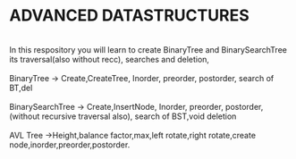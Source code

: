 # ADVANCED DATASTRUCTURES
<br>In this respository you will learn to create BinaryTree and BinarySearchTree its traversal(also without recc), searches and deletion,
<br>
<br> BinaryTree -> Create,CreateTree, Inorder, preorder, postorder, search of BT,del
<br>
<br>BinarySearchTree -> Create,InsertNode, Inorder, preorder, postorder,(without recursive traversal also), search of BST,void deletion
<br>
<br> AVL Tree ->Height,balance factor,max,left rotate,right rotate,create node,inorder,preorder,postorder.
